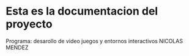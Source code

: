 # Esta es la documentacion del proyecto 
Programa: 
desarollo de video juegos y entornos interactivos 
NICOLAS MENDEZ 